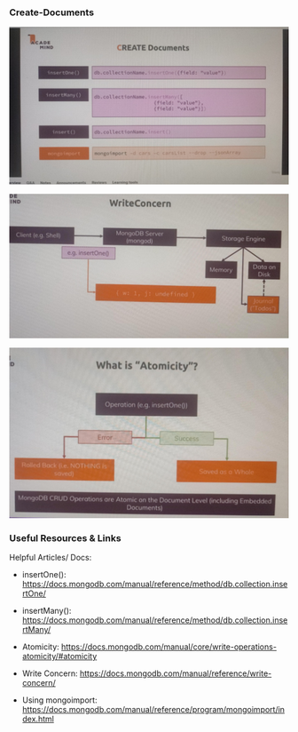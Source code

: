 ### Create-Documents

![alt text](<WhatsApp Image 2024-06-04 at 22.52.29_faefe03c.jpg>)

![alt text](<WhatsApp Image 2024-06-04 at 23.31.27_5063df77.jpg>)

![alt text](<WhatsApp Image 2024-06-04 at 23.32.54_3f674413.jpg>)



### Useful Resources & Links
Helpful Articles/ Docs:

- insertOne(): https://docs.mongodb.com/manual/reference/method/db.collection.insertOne/

- insertMany(): https://docs.mongodb.com/manual/reference/method/db.collection.insertMany/

- Atomicity: https://docs.mongodb.com/manual/core/write-operations-atomicity/#atomicity

- Write Concern: https://docs.mongodb.com/manual/reference/write-concern/

- Using mongoimport: https://docs.mongodb.com/manual/reference/program/mongoimport/index.html